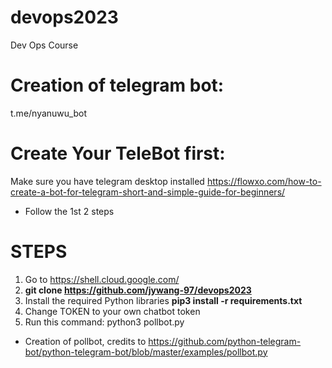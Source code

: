# devops2023
Dev Ops Course

# Creation of telegram bot:
t.me/nyanuwu_bot

# Create Your TeleBot first:
Make sure you have telegram desktop installed
https://flowxo.com/how-to-create-a-bot-for-telegram-short-and-simple-guide-for-beginners/
- Follow the 1st 2 steps

# STEPS
1. Go to https://shell.cloud.google.com/
2. **git clone https://github.com/jywang-97/devops2023**
3. Install the required Python libraries **pip3 install -r requirements.txt**
4. Change TOKEN to your own chatbot token
5. Run this command: python3 pollbot.py

* Creation of pollbot, credits to https://github.com/python-telegram-bot/python-telegram-bot/blob/master/examples/pollbot.py
